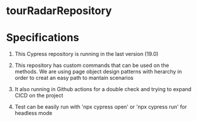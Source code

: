 # tourRadarRepository

# Specifications
1. This Cypress repository is running in the last version (19.0)

2. This repository has custom commands that can be used on the methods. We are using page object design patterns with herarchy in order to creat an easy path to mantain scenarios

3. It also running in Github actions for a double check and trying to expand CICD on the project

4. Test can be easily run with 'npx cypress open' or 'npx cypress run' for headless mode
